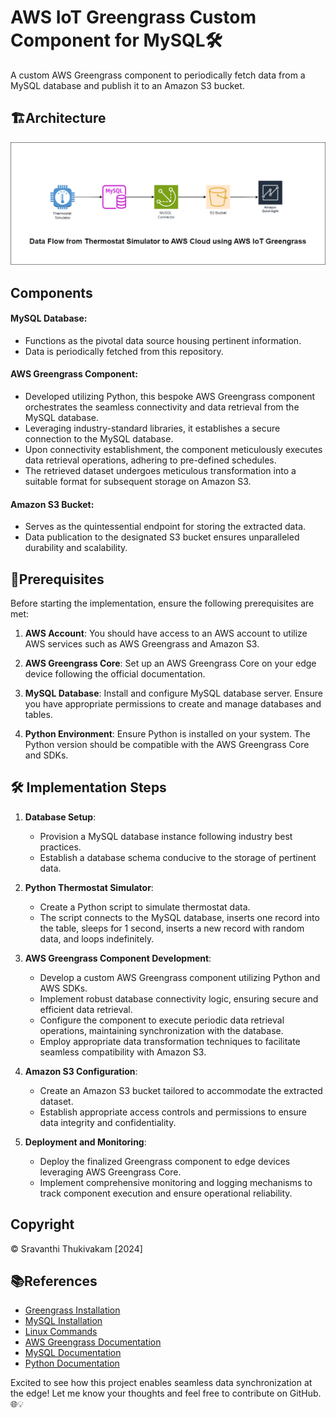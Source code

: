 # AWS IoT Greengrass Custom Component for MySQL🛠️

A custom AWS Greengrass component to periodically fetch data from a MySQL database and publish it to an Amazon S3 bucket.

## 🏗️Architecture

 ![Architecture](MySQLGGConnector.png)

## Components

#### MySQL Database:

- Functions as the pivotal data source housing pertinent information.
- Data is periodically fetched from this repository.

#### AWS Greengrass Component:

- Developed utilizing Python, this bespoke AWS Greengrass component orchestrates the seamless connectivity and data retrieval from the MySQL database.
- Leveraging industry-standard libraries, it establishes a secure connection to the MySQL database.
- Upon connectivity establishment, the component meticulously executes data retrieval operations, adhering to pre-defined schedules.
- The retrieved dataset undergoes meticulous transformation into a suitable format for subsequent storage on Amazon S3.

#### Amazon S3 Bucket:

- Serves as the quintessential endpoint for storing the extracted data.
- Data publication to the designated S3 bucket ensures unparalleled durability and scalability.

## 🔧Prerequisites

Before starting the implementation, ensure the following prerequisites are met:

1. **AWS Account**: You should have access to an AWS account to utilize AWS services such as AWS Greengrass and Amazon S3.

2. **AWS Greengrass Core**: Set up an AWS Greengrass Core on your edge device following the official documentation.

3. **MySQL Database**: Install and configure MySQL database server. Ensure you have appropriate permissions to create and manage databases and tables.

4. **Python Environment**: Ensure Python is installed on your system. The Python version should be compatible with the AWS Greengrass Core and SDKs.


## 🛠️ Implementation Steps

1. **Database Setup**:
   - Provision a MySQL database instance following industry best practices.
   - Establish a database schema conducive to the storage of pertinent data.

2. **Python Thermostat Simulator**:
   - Create a Python script to simulate thermostat data.
   - The script connects to the MySQL database, inserts one record into the table, sleeps for 1 second, inserts a new record with random data, and loops indefinitely.

3. **AWS Greengrass Component Development**:
   - Develop a custom AWS Greengrass component utilizing Python and AWS SDKs.
   - Implement robust database connectivity logic, ensuring secure and efficient data retrieval.
   - Configure the component to execute periodic data retrieval operations, maintaining synchronization with the database.
   - Employ appropriate data transformation techniques to facilitate seamless compatibility with Amazon S3.

4. **Amazon S3 Configuration**:
   - Create an Amazon S3 bucket tailored to accommodate the extracted dataset.
   - Establish appropriate access controls and permissions to ensure data integrity and confidentiality.

5. **Deployment and Monitoring**:
   - Deploy the finalized Greengrass component to edge devices leveraging AWS Greengrass Core.
   - Implement comprehensive monitoring and logging mechanisms to track component execution and ensure operational reliability.


## Copyright

© Sravanthi Thukivakam [2024]


## 📚References

- [Greengrass Installation](Greengrass.md)
- [MySQL Installation](MySQL.md)
- [Linux Commands](Linux.md)
- [AWS Greengrass Documentation](https://docs.aws.amazon.com/greengrass/latest/developerguide/what-is-gg.html)
- [MySQL Documentation](https://dev.mysql.com/doc/)
- [Python Documentation](https://docs.python.org/)

Excited to see how this project enables seamless data synchronization at the edge! Let me know your thoughts and feel free to contribute on GitHub. 🌐💡
